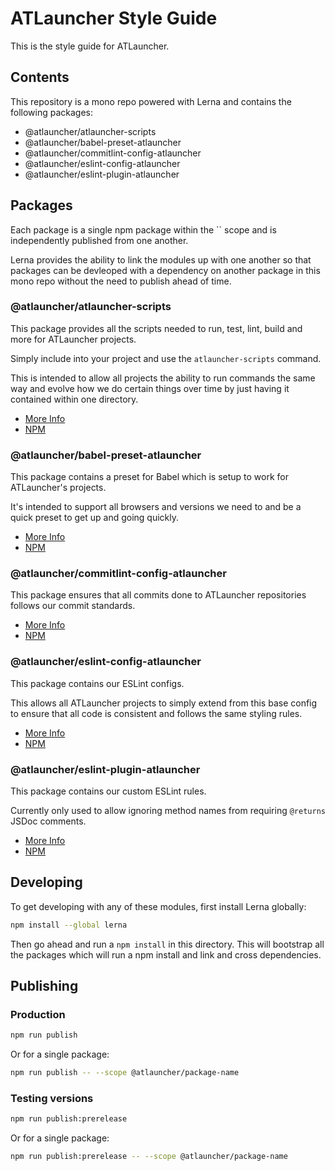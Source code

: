 # ATLauncher Style Guide

This is the style guide for ATLauncher.

## Contents

This repository is a mono repo powered with Lerna and contains the following packages:

  * @atlauncher/atlauncher-scripts
  * @atlauncher/babel-preset-atlauncher
  * @atlauncher/commitlint-config-atlauncher
  * @atlauncher/eslint-config-atlauncher
  * @atlauncher/eslint-plugin-atlauncher

## Packages

Each package is a single npm package within the `` scope and is independently published
from one another.

Lerna provides the ability to link the modules up with one another so that packages can be devleoped
with a dependency on another package in this mono repo without the need to publish ahead of time.

### @atlauncher/atlauncher-scripts

This package provides all the scripts needed to run, test, lint, build and more for ATLauncher
projects.

Simply include into your project and use the `atlauncher-scripts` command.

This is intended to allow all projects the ability to run commands the same way and evolve how we
do certain things over time by just having it contained within one directory.

* [More Info](https://github.com/ATLauncher/style-guide/blob/master/atlauncher-scripts/README.md)
* [NPM](https://www.npmjs.com/package/@atlauncher/atlauncher-scripts)

### @atlauncher/babel-preset-atlauncher

This package contains a preset for Babel which is setup to work for ATLauncher's projects.

It's intended to support all browsers and versions we need to and be a quick preset to get up and
going quickly.

* [More Info](https://github.com/ATLauncher/style-guide/blob/master/babel-present-atlauncher/README.md)
* [NPM](https://www.npmjs.com/package/@atlauncher/babel-present-atlauncher)

### @atlauncher/commitlint-config-atlauncher

This package ensures that all commits done to ATLauncher repositories follows our commit standards.

* [More Info](https://github.com/ATLauncher/style-guide/blob/master/commitlint-config-atlauncher/README.md)
* [NPM](https://www.npmjs.com/package/@atlauncher/commitlint-config-atlauncher)

### @atlauncher/eslint-config-atlauncher

This package contains our ESLint configs.

This allows all ATLauncher projects to simply extend from this base config to ensure that all code
is consistent and follows the same styling rules.

* [More Info](https://github.com/ATLauncher/style-guide/blob/master/eslint-config-atlauncher/README.md)
* [NPM](https://www.npmjs.com/package/@atlauncher/eslint-config-atlauncher)

### @atlauncher/eslint-plugin-atlauncher

This package contains our custom ESLint rules.

Currently only used to allow ignoring method names from requiring `@returns` JSDoc comments.

* [More Info](https://github.com/ATLauncher/style-guide/blob/master/eslint-plugin-atlauncher/README.md)
* [NPM](https://www.npmjs.com/package/@atlauncher/eslint-plugin-atlauncher)

## Developing

To get developing with any of these modules, first install Lerna globally:

```bash
npm install --global lerna
```

Then go ahead and run a `npm install` in this directory. This will bootstrap all the packages which
will run a npm install and link and cross dependencies.

## Publishing

### Production

```bash
npm run publish
```

Or for a single package:

```bash
npm run publish -- --scope @atlauncher/package-name
```

### Testing versions

```bash
npm run publish:prerelease
```

Or for a single package:

```bash
npm run publish:prerelease -- --scope @atlauncher/package-name
```
